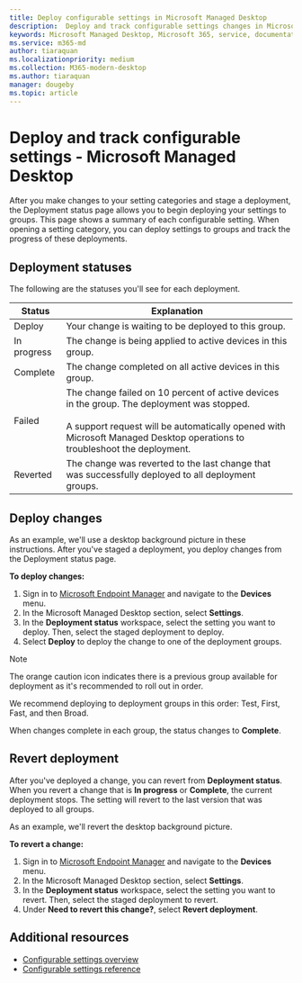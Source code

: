 ```yaml
---
title: Deploy configurable settings in Microsoft Managed Desktop
description:  Deploy and track configurable settings changes in Microsoft Managed Desktop.  
keywords: Microsoft Managed Desktop, Microsoft 365, service, documentation, deploy, staged deployment, configurable settings
ms.service: m365-md
author: tiaraquan
ms.localizationpriority: medium
ms.collection: M365-modern-desktop
ms.author: tiaraquan
manager: dougeby
ms.topic: article
---
```


# Deploy and track configurable settings - Microsoft Managed Desktop

After you make changes to your setting categories and stage a deployment, the Deployment status page allows you to begin deploying your settings to groups. This page shows a summary of each configurable setting. When opening a setting category, you can deploy settings to groups and track the progress of these deployments.

## Deployment statuses

The following are the statuses you'll see for each deployment.

Status | Explanation
--- | ---
Deploy | Your change is waiting to be deployed to this group.
In progress | The change is being applied to active devices in this group.
Complete | The change completed on all active devices in this group.
Failed | The change failed on 10 percent of active devices in the group. The deployment was stopped.<br><br> A support request will be automatically opened with Microsoft Managed Desktop operations to troubleshoot the deployment.
Reverted | The change was reverted to the last change that was successfully deployed to all deployment groups.

## Deploy changes

As an example, we'll use a desktop background picture in these instructions. After you've staged a deployment, you deploy changes from the Deployment status page.

**To deploy changes:**

1. Sign in to [Microsoft Endpoint Manager](https://endpoint.microsoft.com/) and navigate to the **Devices** menu.
2. In the Microsoft Managed Desktop section, select **Settings**.
3. In the **Deployment status** workspace, select the setting you want to deploy. Then, select the staged deployment to deploy.
4. Select **Deploy** to deploy the change to one of the deployment groups.

> [!NOTE]
> The orange caution icon indicates there is a previous group available for deployment as it's recommended to roll out in order.

<!-- Needs picture updated to show MEM ![Deployment status workspace. Trusted sites pane on the right. In the Deployment groups section are three columns: deployment groups, devices, and status. In the status column, "deploy" is highlighted.](../../media/1deployedit.png) -->

We recommend deploying to deployment groups in this order: Test, First, Fast, and then Broad.

When changes complete in each group, the status changes to **Complete**.

<!-- Needs picture updated to show MEM ![Deployment status workspace with columns for date updated, version, test, first, fast, and broad. The Proxy row is expanded, showing a dated setting flagged as "complete" in each of the four deployment groups.](../../media/2completeedit.png) -->

## Revert deployment

After you've deployed a change, you can revert from **Deployment status**. When you revert a change that is **In progress** or **Complete**, the current deployment stops. The setting will revert to the last version that was deployed to all groups.

As an example, we'll revert the desktop background picture.

**To revert a change:**

1. Sign in to [Microsoft Endpoint Manager](https://endpoint.microsoft.com/) and navigate to the **Devices** menu.
2. In the Microsoft Managed Desktop section, select **Settings**.
3. In the **Deployment status** workspace, select the setting you want to revert. Then, select the staged deployment to revert.
4. Under **Need to revert this change?**, select **Revert deployment**.

<!-- Needs picture updated to show MEM ![Deployment status workspace. Browser start pages is selected, opening a pane on the right side with data about the submitted change and its status. At the bottom is the "need to revert this change" area where you can select "Revert deployment."](../../media/3revert.png) -->

## Additional resources

- [Configurable settings overview](config-setting-overview.md)
- [Configurable settings reference](config-setting-ref.md)
